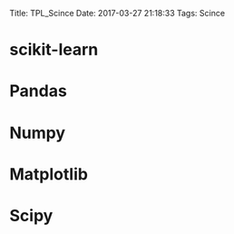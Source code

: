 Title: TPL_Scince
Date: 2017-03-27 21:18:33
Tags: Scince



# scikit-learn

# Pandas

# Numpy

# Matplotlib

# Scipy

